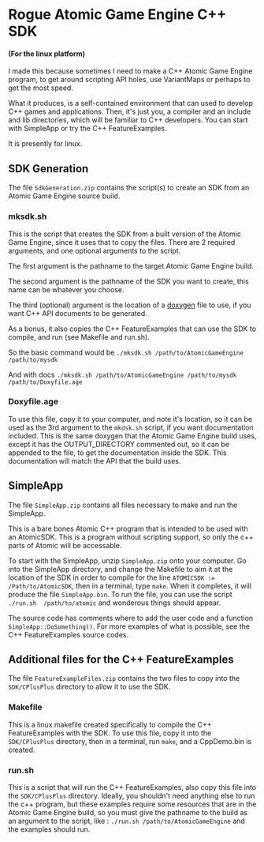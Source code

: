# Rogue Atomic Game Engine C++ SDK
#### (For the linux platform)

I made this because sometimes I need to make a C++ Atomic Game Engine program, to get around scripting API holes, use VariantMaps or perhaps to get the most speed.

What it produces, is a self-contained environment that can used to develop C++ games and applications. Then, it's just you, a compiler and an include and lib directories, which will be familiar to C++ developers.
You can start with SimpleApp or try the C++ FeatureExamples.

It is presently for linux.

## SDK Generation
The file `SdkGeneration.zip` contains the script(s) to create an SDK from an Atomic Game Engine source build.

### mksdk.sh
This is the script that creates the SDK from a built version of the Atomic Game Engine, since it uses that to copy the files. 
There are 2 required arguments, and one optional arguments to the script.

The first argument is the pathname to the target Atomic Game Engine build.

The second argument is the pathname of the SDK you want to create, this name can be whatever you choose.

The third (optional) argument is the location of a [doxygen](www.doxygen.org) file to use, if you want C++ API documents to be generated.

As a bonus, it also copies the C++ FeatureExamples that can use the SDK to compile, and run (see Makefile and run.sh).

So the basic command would be `./mksdk.sh /path/to/AtomicGameEngine /path/to/mysdk`

And with docs `./mksdk.sh /path/to/AtomicGameEngine /path/to/mysdk /path/to/Doxyfile.age`

### Doxyfile.age
To use this file, copy it to your computer, and note it's location, so it can be used as the 3rd argument to the `mkdsk.sh` script, if you want documentation included.
This is the same doxygen that the Atomic Game Engine build uses, except it has the OUTPUT_DIRECTORY commented out, so it can be appended to the file, to get the documentation inside the SDK. This documentation will match the API that the build uses.

## SimpleApp
The file `SimpleApp.zip` contains all files necessary to make and run the SimpleApp.

This is a bare bones Atomic C++ program that is intended to be used with an AtomicSDK. This is a program without scripting support, so only the c++ parts of Atomic will be accessable.

To start with the SimpleApp, unzip `SimpleApp.zip` onto your computer. Go into the SimpleApp directory, and change the Makefile to aim it at the location of the SDK in order to compile for the line `ATOMICSDK := /Path/to/AtomicSDK`, then in a terminal, type `make`.
When it completes, it will produce the file `SimpleApp.bin`. To run the file, you can use the script `./run.sh  /path/to/atomic` and wonderous things should appear.

The source code has comments where to add the user code and a function `SimpleApp::DoSomething()`. For more examples of what is possible, see the C++ FeatureExamples source codes.



## Additional files for the C++ FeatureExamples
The file `FeatureExampleFiles.zip` contains the two files to copy into the `SDK/CPlusPlus` directory to allow it to use the SDK.

### Makefile
This is a linux makefile created specifically to compile the C++ FeatureExamples with the SDK. 
To use this file, copy it into the `SDK/CPlusPlus` directory, then in a terminal, run `make`, and a CppDemo.bin is created.

### run.sh
This is a script that will run the C++ FeatureExamples, also copy this file into the `SDK/CPlusPlus` directory.
Ideally, you shouldn't need anything else to run the c++ program, but these examples require some resources that are in the Atomic Game Engine build, so you must give the pathname to the build as an argument to the script, like : 
`./run.sh /path/to/AtomicGameEngine` and the examples should run.

